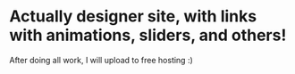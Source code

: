 # Actually designer site, with links with animations, sliders, and others!
After doing all work, I will upload to free hosting :)
